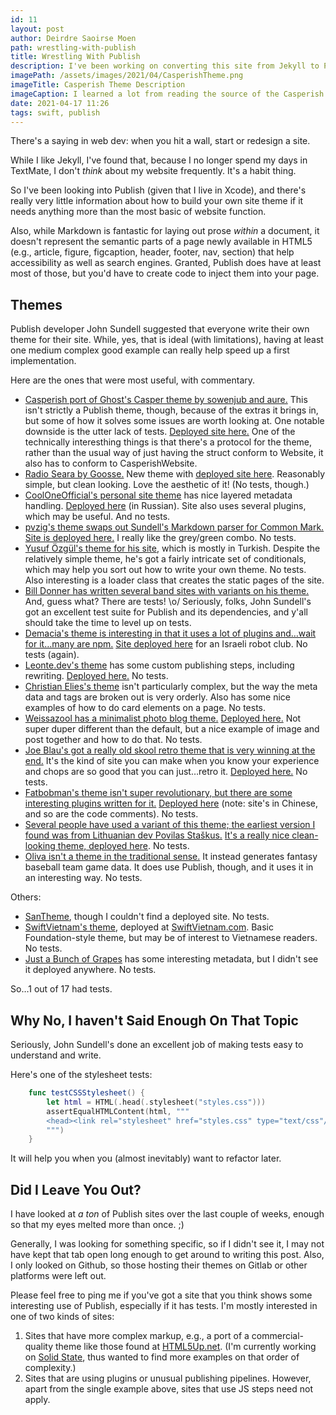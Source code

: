 ```yaml
---
id: 11
layout: post
author: Deirdre Saoirse Moen
path: wrestling-with-publish
title: Wrestling With Publish
description: I've been working on converting this site from Jekyll to Publish, and here's a few cool sites I've found so far.
imagePath: /assets/images/2021/04/CasperishTheme.png
imageTitle: Casperish Theme Description
imageCaption: I learned a lot from reading the source of the Casperish theme for Publish.
date: 2021-04-17 11:26
tags: swift, publish
---
```

There's a saying in web dev: when you hit a wall, start or redesign a site.

While I like Jekyll, I've found that, because I no longer spend my days in TextMate, I don't *think* about my website frequently. It's a habit thing.

So I've been looking into Publish (given that I live in Xcode), and there's really very little information about how to build your own site theme if it needs anything more than the most basic of website function.

Also, while Markdown is fantastic for laying out prose *within* a document, it doesn't represent the semantic parts of a page newly available in HTML5 (e.g., article, figure, figcaption, header, footer, nav, section) that help accessibility as well as search engines. Granted, Publish does have at least most of those, but you'd have to create code to inject them into your page.

## Themes

Publish developer John Sundell suggested that everyone write their own theme for their site. While, yes, that is ideal (with limitations), having at least one medium complex good example can really help speed up a first implementation.

Here are the ones that were most useful, with commentary.

* [Casperish port of Ghost's Casper theme by sowenjub and aure.](https://github.com/sowenjub/CasperishTheme) This isn't strictly a Publish theme, though, because of the extras it brings in, but some of how it solves some issues are worth looking at. One notable downside is the utter lack of tests. [Deployed site here.](https://paraside.in) One of the technically interesthing things is that there's a protocol for the theme, rather than the usual way of just having the struct conform to Website, it also has to conform to CasperishWebsite.
* [Radio Seara by Goosse.](https://github.com/Goosse/SearaPublishTheme) New theme with [deployed site here](https://radioseara.fm). Reasonably simple, but clean looking. Love the aesthetic of it! (No tests, though.)
* [CoolOneOfficial's personal site theme](https://github.com/CoolONEOfficial/personal_site) has nice layered metadata handling. [Deployed here](https://coolone.ru) (in Russian). Site also uses several plugins, which may be useful. And no tests.
* [pvzig's theme swaps out Sundell's Markdown parser for Common Mark.](https://github.com/pvzig/bytesized.co/) [Site is deployed here.](https://www.bytesized.co) I really like the grey/green combo. No tests.
* [Yusuf Özgül's theme for his site](https://github.com/yusufozgul/yusufozgul.com), which is mostly in Turkish. Despite the relatively simple theme, he's got a fairly intricate set of conditionals, which may help you sort out how to write your own theme. No tests. Also interesting is a loader class that creates the static pages of the site.
* [Bill Donner has written several band sites with variants on his theme.](https://github.com/billdonner/BandSite) And, guess what? There are tests! \o/ Seriously, folks, John Sundell's got an excellent test suite for Publish and its dependencies, and y'all should take the time to level up on tests.
* [Demacia's theme is interesting in that it uses a lot of plugins and…wait for it…many are npm.](https://github.com/Demacia5635/demacia5635.github.io) [Site deployed here](https://demacia5635.github.io) for an Israeli robot club. No tests (again).
* [Leonte.dev's theme](https://github.com/leontedev/Publish-leonte.dev) has some custom publishing steps, including rewriting. [Deployed here.](https://www.leonte.dev) No tests.
* [Christian Elies's theme](https://github.com/crelies/christianelies.de) isn't particularly complex, but the way the meta data and tags are broken out is very orderly. Also has some nice examples of how to do card elements on a page. No tests.
* [Weissazool has a minimalist photo blog theme.](https://github.com/weissazool/weissazool) [Deployed here.](https://weissazool.github.io/) Not super duper different than the default, but a nice example of image and post together and how to do that. No tests.
* [Joe Blau's got a really old skool retro theme that is very winning at the end.](https://github.com/joeblau/blau-theme/) It's the kind of site you can make when you know your experience and chops are so good that you can just…retro it. [Deployed here.](https://joeblau.com) No tests.
* [Fatbobman's theme isn't super revolutionary, but there are some interesting plugins written for it.](https://github.com/fatbobman/PublishThemeForFatbobmanBlog) [Deployed here](https://www.fatbobman.com) (note: site's in Chinese, and so are the code comments). No tests.
* [Several people have used a variant of this theme; the earliest version I found was from Lithuanian dev Povilas Staškus.](https://github.com/nitesuit/Blog) [It's a really nice clean-looking theme, deployed here](https://www.staskus.io). No tests.
* [Oliva isn't a theme in the traditional sense.](https://github.com/sharpfive/oliva) It instead generates fantasy baseball team game data. It does use Publish, though, and it uses it in an interesting way. No tests.

Others:

* [SanTheme](https://github.com/sanengineer/san-publish-theme), though I couldn't find a deployed site. No tests.
* [SwiftVietnam's theme](https://github.com/SwiftVietnam/SwiftVietnam), deployed at [SwiftVietnam.com](https://swiftvietnam.com). Basic Foundation-style theme, but may be of interest to Vietnamese readers. No tests.
* [Just a Bunch of Grapes](https://github.com/mastermakrela/JustABunchOfGrapes) has some interesting metadata, but I didn't see it deployed anywhere. No tests.

So…1 out of 17 had tests.

## Why No, I haven't Said Enough On That Topic

Seriously, John Sundell's done an excellent job of making tests easy to understand and write.

Here's one of the stylesheet tests:

```swift
    func testCSSStylesheet() {
        let html = HTML(.head(.stylesheet("styles.css")))
        assertEqualHTMLContent(html, """
        <head><link rel="stylesheet" href="styles.css" type="text/css"/></head>
        """)
    }
```

It will help you when you (almost inevitably) want to refactor later.

## Did I Leave You Out?

I have looked at *a ton* of Publish sites over the last couple of weeks, enough so that my eyes melted more than once. ;)

Generally, I was looking for something specific, so if I didn't see it, I may not have kept that tab open long enough to get around to writing this post. Also, I only looked on Github, so those hosting their themes on Gitlab or other platforms were left out.

Please feel free to ping me if you've got a site that you think shows some interesting use of Publish, especially if it has tests. I'm mostly interested in one of two kinds of sites:

1. Sites that have more complex markup, e.g., a port of a commercial-quality theme like those found at [HTML5Up.net](https://HTML5Up.net). (I'm currently working on [Solid State](https://html5up.net/solid-state), thus wanted to find more examples on that order of complexity.)
2. Sites that are using plugins or unusual publishing pipelines. However, apart from the single example above, sites that use JS steps need not apply.
